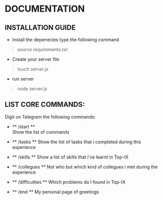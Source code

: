 # DOCUMENTATION

## INSTALLATION GUIDE
- Install the depenecies type the following command
> source requirements.txt

- Create your server file
> touch server.js

- run server
> node server.js

## LIST CORE COMMANDS:

Digit on Telegram the following commands:

- ** /start **  
Show the list of commands

- ** /tasks **
Show the list of tasks that i completed during this experience


- ** /skills **
Show a list of skills that i've learnt in Top-IX

- ** /collegues **
Not who but which kind of collegues i met during the experience

- ** /difficulties **
Which problems do I found in Top-IX


- ** /end **
My personal page of greetings
